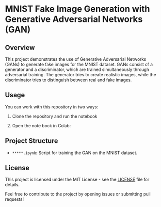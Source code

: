 # MNIST Fake Image Generation with Generative Adversarial Networks (GAN)

## Overview

This project demonstrates the use of Generative Adversarial Networks (GANs) to generate fake images for the MNIST dataset. GANs consist of a generator and a discriminator, which are trained simultaneously through adversarial training. The generator tries to create realistic images, while the discriminator tries to distinguish between real and fake images.

## Usage

You can work with this repository in two ways:

1. Clone the repository and run the notebook

2. Open the note book in Colab:


## Project Structure

- `*****.ipynb`: Script for training the GAN on the MNIST dataset.


## License

This project is licensed under the MIT License - see the [LICENSE](LICENSE) file for details.

Feel free to contribute to the project by opening issues or submitting pull requests!